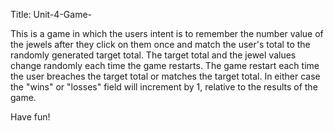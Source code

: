 Title: Unit-4-Game-

This is a game in which the users intent is to remember the number value of the jewels after they click on them once and match the user's total to the randomly generated target total.  The target total and the jewel values change randomly each time the game restarts.  The game restart each time the user breaches the target total or matches the target total.  In either case the "wins" or "losses" field will increment by 1, relative to the results of the game.

Have fun!

